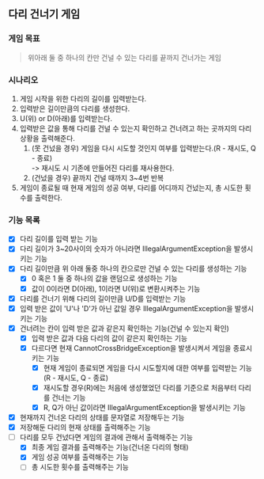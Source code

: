 ## 다리 건너기 게임

### 게임 목표

> 위아래 둘 중 하나의 칸만 건널 수 있는 다리를 끝까지 건너가는 게임

### 시나리오

1. 게임 시작을 위한 다리의 길이를 입력받는다.
2. 입력받은 길이만큼의 다리를 생성한다.
3. U(위) or D(아래)를 입력받는다.
4. 입력받은 값을 통해 다리를 건널 수 있는지 확인하고 건너려고 하는 곳까지의 다리상황을 출력해준다.
   1. (못 건넜을 경우) 게임을 다시 시도할 것인지 여부를 입력받는다.(R - 재시도, Q - 종료)<br> -> 재시도 시 기존에 만들어진 다리를 재사용한다.
   2. (건넜을 경우) 끝까지 건널 때까지 3~4번 반복
5. 게임이 종료될 때 현재 게임의 성공 여부, 다리를 어디까지 건넜는지, 총 시도한 횟수를 출력한다.

### 기능 목록

- [x] 다리 길이를 입력 받는 기능
- [x] 다리 길이가 3~20사이의 숫자가 아니라면 IllegalArgumentException을 발생시키는 기능
- [x] 다리 길이만큼 위 아래 둘중 하나의 칸으로만 건널 수 있는 다리를 생성하는 기능
  - [x] 0 혹은 1 둘 중 하나의 값을 랜덤으로 생성하는 기능
  - [x] 값이 0이라면 D(아래), 1이라면 U(위)로 변환시켜주는 기능
- [x] 다리를 건너기 위해 다리의 길이만큼 U/D를 입력받는 기능
- [x] 입력 받은 값이 'U'나 'D'가 아닌 값일 경우 IllegalArgumentException을 발생시키는 기능
- [x] 건너려는 칸이 입력 받은 값과 같은지 확인하는 기능(건널 수 있는지 확인)
  - [x] 입력 받은 값과 다음 다리의 값이 같은지 확인하는 기능
  - [x] 다르다면 현재 CannotCrossBridgeException을 발생시켜서 게임을 종료시키는 기능
    - [x] 현재 게임이 종료되면 게임을 다시 시도할지에 대한 여부를 입력받는 기능(R - 재시도, Q - 종료)
    - [x] 재시도할 경우(R)에는 처음에 생성했었던 다리를 기준으로 처음부터 다리를 건너는 기능 
    - [x] R, Q가 아닌 값이라면 IllegalArgumentException을 발생시키는 기능
- [x] 현재까지 건너온 다리의 상태를 문자열로 저장해두는 기능
- [x] 저장해둔 다리의 현재 상태를 출력해주는 기능
- [ ] 다리를 모두 건넜다면 게임의 결과에 관해서 출력해주는 기능
  - [x] 최종 게임 결과를 출력해주는 기능(건너온 다리의 형태) 
  - [x] 게임 성공 여부를 출력해주는 기능
  - [ ] 총 시도한 횟수를 출력해주는 기능
